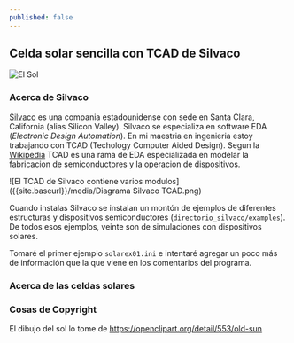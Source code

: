 ```yaml
---
published: false
---
```

## Celda solar sencilla con TCAD de Silvaco

![El Sol]({{site.baseurl}}/media/johnny-automatic-old-sun.png)

### Acerca de Silvaco

[Silvaco](https://www.silvaco.com/) es una compania estadounidense con sede en Santa Clara, California (alias Silicon Valley). Silvaco se especializa en software EDA (_Electronic Design Automation_). En mi maestria en ingenieria estoy trabajando con TCAD (Techology Computer Aided Design). Segun la [Wikipedia](https://en.wikipedia.org/wiki/Technology_CAD) TCAD es una rama de EDA especializada en modelar la fabricacion de semiconductores y la operacion de dispositivos.

![El TCAD de Silvaco contiene varios modulos]({{site.baseurl}}/media/Diagrama Silvaco TCAD.png)


Cuando instalas Silvaco se instalan un montón de ejemplos de diferentes estructuras y dispositivos semiconductores (`directorio_silvaco/examples`). De todos esos ejemplos, veinte son de simulaciones con dispositivos solares.

Tomaré el primer ejemplo `solarex01.ini` e intentaré agregar un poco más de información que la que viene en los comentarios del programa.

### Acerca de las celdas solares




### Cosas de Copyright
El dibujo del sol lo tome de https://openclipart.org/detail/553/old-sun
